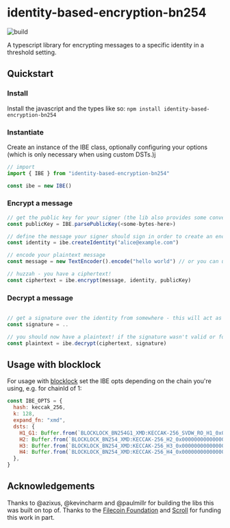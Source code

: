 # identity-based-encryption-bn254
![build](https://github.com/randa-mu/identity-based-encryption-bn254/actions/workflows/build.yml/badge.svg)

A typescript library for encrypting messages to a specific identity in a threshold setting.

## Quickstart

### Install
Install the javascript and the types like so:
`npm install identity-based-encryption-bn254`

### Instantiate
Create an instance of the IBE class, optionally configuring your options (which is only necessary when using custom DSTs.)j
```typescript
// import
import { IBE } from "identity-based-encryption-bn254"

const ibe = new IBE()
```
### Encrypt a message

```typescript
// get the public key for your signer (the lib also provides some convenience functions for creating from a secret key)
const publicKey = IBE.parsePublicKey(<some-bytes-here>)

// define the message your signer should sign in order to create an encryption key
const identity = ibe.createIdentity("alice@example.com") 

// encode your plaintext message
const message = new TextEncoder().encode("hello world") // or you can use a Buffer in node

// huzzah - you have a ciphertext!
const ciphertext = ibe.encrypt(message, identity, publicKey)
```

### Decrypt a message
```typescript

// get a signature over the identity from somewhere - this will act as the decryption key
const signature = ..

// you should now have a plaintext! if the signature wasn't valid or for the correct identity, this will throw an error
const plaintext = ibe.decrypt(ciphertext, signature)

```


## Usage with blocklock
For usage with [blocklock](https://github.com/randa-mu/blocklock-solidity) set the IBE opts depending on the chain you're using, e.g. for chainId of 1:
```javascript
const IBE_OPTS = {
  hash: keccak_256,
  k: 128,
  expand_fn: "xmd",
  dsts: {
    H1_G1: Buffer.from(`BLOCKLOCK_BN254G1_XMD:KECCAK-256_SVDW_RO_H1_0x0000000000000000000000000000000000000000000000000000000000000001_`),
    H2: Buffer.from(`BLOCKLOCK_BN254_XMD:KECCAK-256_H2_0x0000000000000000000000000000000000000000000000000000000000000001_`),
    H3: Buffer.from(`BLOCKLOCK_BN254_XMD:KECCAK-256_H3_0x0000000000000000000000000000000000000000000000000000000000000001_`),
    H4: Buffer.from(`BLOCKLOCK_BN254_XMD:KECCAK-256_H4_0x0000000000000000000000000000000000000000000000000000000000000001_`),
  },
}
```


## Acknowledgements
Thanks to @azixus, @kevincharm and @paulmillr for building the libs this was built on top of. Thanks to the [Filecoin Foundation](https://fil.org/) and [Scroll](https://scroll.io/) for funding this work in part.